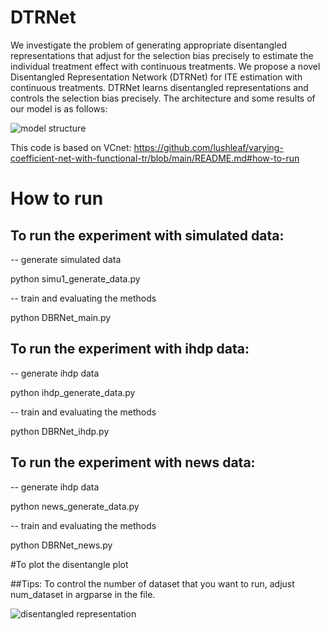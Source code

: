 # DTRNet
We investigate the problem of generating appropriate disentangled representations that adjust for the selection bias precisely to estimate the individual treatment effect with continuous treatments. We propose a novel Disentangled Representation Network (DTRNet) for ITE estimation with continuous treatments. DTRNet learns disentangled representations and controls the selection bias precisely. The architecture and some results of our model is as follows:
 
![model structure](./model_structure_2.png)




This code is based on VCnet: https://github.com/lushleaf/varying-coefficient-net-with-functional-tr/blob/main/README.md#how-to-run

# How to run

## To run the experiment with simulated data:

-- generate simulated data

python simu1_generate_data.py

-- train and evaluating the methods


python DBRNet_main.py


## To run the experiment with ihdp data:
-- generate ihdp data

python ihdp_generate_data.py

-- train and evaluating the methods

python DBRNet_ihdp.py

## To run the experiment with news data:
-- generate ihdp data

python news_generate_data.py

-- train and evaluating the methods

python DBRNet_news.py

#To plot the disentangle plot 

##Tips:
To control the number of dataset that you want to run, adjust num_dataset in argparse in the file.

![disentangled representation](./blue_tsne.png)
